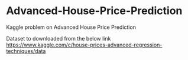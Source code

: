 # Advanced-House-Price-Prediction
Kaggle problem on Advanced House Price Prediction

Dataset to downloaded from the below link
https://www.kaggle.com/c/house-prices-advanced-regression-techniques/data
